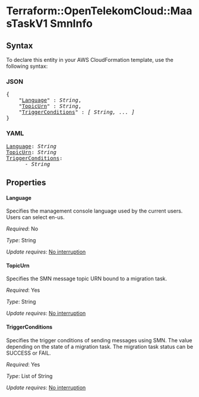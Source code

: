 # Terraform::OpenTelekomCloud::MaasTaskV1 SmnInfo

## Syntax

To declare this entity in your AWS CloudFormation template, use the following syntax:

### JSON

<pre>
{
    "<a href="#language" title="Language">Language</a>" : <i>String</i>,
    "<a href="#topicurn" title="TopicUrn">TopicUrn</a>" : <i>String</i>,
    "<a href="#triggerconditions" title="TriggerConditions">TriggerConditions</a>" : <i>[ String, ... ]</i>
}
</pre>

### YAML

<pre>
<a href="#language" title="Language">Language</a>: <i>String</i>
<a href="#topicurn" title="TopicUrn">TopicUrn</a>: <i>String</i>
<a href="#triggerconditions" title="TriggerConditions">TriggerConditions</a>: <i>
      - String</i>
</pre>

## Properties

#### Language

Specifies the management console language used by the
current users. Users can select en-us.

_Required_: No

_Type_: String

_Update requires_: [No interruption](https://docs.aws.amazon.com/AWSCloudFormation/latest/UserGuide/using-cfn-updating-stacks-update-behaviors.html#update-no-interrupt)

#### TopicUrn

Specifies the SMN message topic URN bound to a migration
task.

_Required_: Yes

_Type_: String

_Update requires_: [No interruption](https://docs.aws.amazon.com/AWSCloudFormation/latest/UserGuide/using-cfn-updating-stacks-update-behaviors.html#update-no-interrupt)

#### TriggerConditions

Specifies the trigger conditions of sending messages
using SMN. The value depending on the state of a migration task. The migration task
status can be SUCCESS or FAIL.

_Required_: Yes

_Type_: List of String

_Update requires_: [No interruption](https://docs.aws.amazon.com/AWSCloudFormation/latest/UserGuide/using-cfn-updating-stacks-update-behaviors.html#update-no-interrupt)

